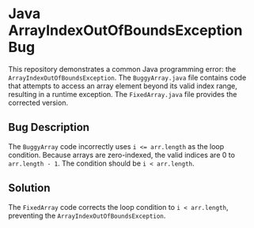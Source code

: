 # Java ArrayIndexOutOfBoundsException Bug

This repository demonstrates a common Java programming error: the `ArrayIndexOutOfBoundsException`. The `BuggyArray.java` file contains code that attempts to access an array element beyond its valid index range, resulting in a runtime exception. The `FixedArray.java` file provides the corrected version.

## Bug Description
The `BuggyArray` code incorrectly uses `i <= arr.length` as the loop condition. Because arrays are zero-indexed, the valid indices are 0 to `arr.length - 1`. The condition should be `i < arr.length`.

## Solution
The `FixedArray` code corrects the loop condition to `i < arr.length`, preventing the `ArrayIndexOutOfBoundsException`.